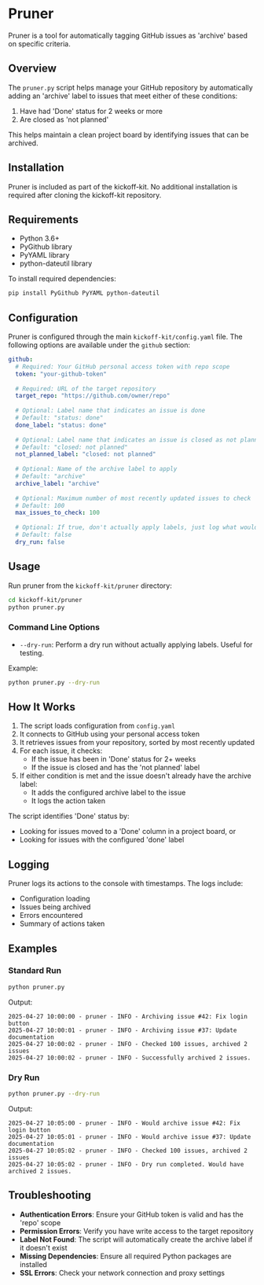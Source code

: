 # Pruner

Pruner is a tool for automatically tagging GitHub issues as 'archive' based on specific criteria.

## Overview

The `pruner.py` script helps manage your GitHub repository by automatically adding an 'archive' label to issues that meet either of these conditions:

1. Have had 'Done' status for 2 weeks or more
2. Are closed as 'not planned'

This helps maintain a clean project board by identifying issues that can be archived.

## Installation

Pruner is included as part of the kickoff-kit. No additional installation is required after cloning the kickoff-kit repository.

## Requirements

- Python 3.6+
- PyGithub library
- PyYAML library
- python-dateutil library

To install required dependencies:

```bash
pip install PyGithub PyYAML python-dateutil
```

## Configuration

Pruner is configured through the main `kickoff-kit/config.yaml` file. The following options are available under the `github` section:

```yaml
github:
  # Required: Your GitHub personal access token with repo scope
  token: "your-github-token"
  
  # Required: URL of the target repository
  target_repo: "https://github.com/owner/repo"
  
  # Optional: Label name that indicates an issue is done
  # Default: "status: done"
  done_label: "status: done" 
  
  # Optional: Label name that indicates an issue is closed as not planned
  # Default: "closed: not planned"
  not_planned_label: "closed: not planned"
  
  # Optional: Name of the archive label to apply
  # Default: "archive"
  archive_label: "archive"
  
  # Optional: Maximum number of most recently updated issues to check
  # Default: 100
  max_issues_to_check: 100
  
  # Optional: If true, don't actually apply labels, just log what would happen
  # Default: false
  dry_run: false
```

## Usage

Run pruner from the `kickoff-kit/pruner` directory:

```bash
cd kickoff-kit/pruner
python pruner.py
```

### Command Line Options

- `--dry-run`: Perform a dry run without actually applying labels. Useful for testing.

Example:
```bash
python pruner.py --dry-run
```

## How It Works

1. The script loads configuration from `config.yaml`
2. It connects to GitHub using your personal access token
3. It retrieves issues from your repository, sorted by most recently updated
4. For each issue, it checks:
   - If the issue has been in 'Done' status for 2+ weeks
   - If the issue is closed and has the 'not planned' label
5. If either condition is met and the issue doesn't already have the archive label:
   - It adds the configured archive label to the issue
   - It logs the action taken

The script identifies 'Done' status by:
- Looking for issues moved to a 'Done' column in a project board, or
- Looking for issues with the configured 'done' label

## Logging

Pruner logs its actions to the console with timestamps. The logs include:
- Configuration loading
- Issues being archived
- Errors encountered
- Summary of actions taken

## Examples

### Standard Run

```bash
python pruner.py
```

Output:
```
2025-04-27 10:00:00 - pruner - INFO - Archiving issue #42: Fix login button
2025-04-27 10:00:01 - pruner - INFO - Archiving issue #37: Update documentation
2025-04-27 10:00:02 - pruner - INFO - Checked 100 issues, archived 2 issues
2025-04-27 10:00:02 - pruner - INFO - Successfully archived 2 issues.
```

### Dry Run

```bash
python pruner.py --dry-run
```

Output:
```
2025-04-27 10:05:00 - pruner - INFO - Would archive issue #42: Fix login button
2025-04-27 10:05:01 - pruner - INFO - Would archive issue #37: Update documentation
2025-04-27 10:05:02 - pruner - INFO - Checked 100 issues, archived 2 issues
2025-04-27 10:05:02 - pruner - INFO - Dry run completed. Would have archived 2 issues.
```

## Troubleshooting

- **Authentication Errors**: Ensure your GitHub token is valid and has the 'repo' scope
- **Permission Errors**: Verify you have write access to the target repository
- **Label Not Found**: The script will automatically create the archive label if it doesn't exist
- **Missing Dependencies**: Ensure all required Python packages are installed
- **SSL Errors**: Check your network connection and proxy settings

